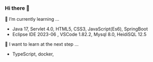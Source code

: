 ### Hi there 👋

🌱 I’m currently learning ...
- Java 17, Servlet 4.0, HTML5, CSS3, JavaScript(Es6), SpringBoot
- Eclipse IDE 2023-06 , VSCode 1.82.2, Mysql 8.0, HeidiSQL 12.5

📖 I want to learn at the next step ...
- TypeScript, docker, 

<!--
**TWGearlgrey/TWGearlgrey** is a ✨ _special_ ✨ repository because its `README.md` (this file) appears on your GitHub profile.

Here are some ideas to get you started:

- 🔭 I’m currently working on ...
- 🌱 I’m currently learning ...
- 👯 I’m looking to collaborate on ...
- 🤔 I’m looking for help with ...
- 💬 Ask me about ...
- 📫 How to reach me: ...
- 😄 Pronouns: ...
- ⚡ Fun fact: ...
-->

